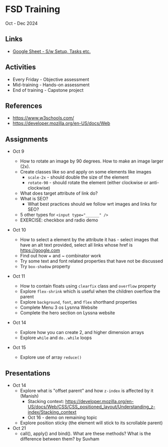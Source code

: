# FSD Training
Oct - Dec 2024

## Links
- [Google Sheet - S/w Setup, Tasks etc.](https://docs.google.com/spreadsheets/d/1cN22RSg9QZIKSnJjBJODqq8zosfNIeFyD40hoiAzppU/edit?usp=sharing)

## Activities
- Every Friday - Objective assessment
- Mid-training - Hands-on assessment
- End of training - Capstone project

## References
- https://www.w3schools.com/
- https://developer.mozilla.org/en-US/docs/Web

## Assignments
- Oct 9
    - How to rotate an image by 90 degrees. How to make an image larger (2x).
    - Create classes like so and apply on some elements like images
        - `scale-2x` - should double the size of the element
        - `rotate-90` - should rotate the element (either clockwise or anti-clockwise)
    - What does target attribute of link do?
    - What is SEO?
        - What best practices should we follow wrt images and links for SEO?
    - 5 other types for `<input type="______" />`
    - EXERCISE: checkbox and radio demo

- Oct 10
    - How to select a element by the attribute it has - select images that have an alt text provided, select all links whose href is https://google.com
    - Find out how + and ~ combinator work
    - Try some text and font related properties that have not be discussed
    - Try `box-shadow` property

- Oct 11
    - How to contain floats using `clearfix` class and `overflow` property
    - Explore `flex-shrink` which is useful when the children overflow the parent
    - Explore `background`, `font`, and `flex` shorthand properties
    - Complete Menu 3 os Lysnna Website
    - Complete the hero section on Lyssna website

- Oct 14
    - Explore how you can create 2, and higher dimension arrays
    - Explore `while` and `do..while` loops

- Oct 15
    - Explore use of array `reduce()`

## Presentations
- Oct 14
    - Explore what is "offset parent" and how `z-index` is affected by it (Manish)
        - Stacking context: https://developer.mozilla.org/en-US/docs/Web/CSS/CSS_positioned_layout/Understanding_z-index/Stacking_context
        - Oct 16 - demo on remaining topic
    - Explore position sticky (the element will stick to its scrollable parent)
- Oct 21
    - call(), apply() and bind(). What are these methods? What is the difference between them? by Suvham